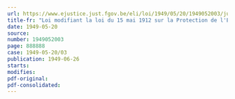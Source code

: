 ```yaml
---
url: https://www.ejustice.just.fgov.be/eli/loi/1949/05/20/1949052003/justel
title-fr: "Loi modifiant la loi du 15 mai 1912 sur la Protection de l'Enfance"
date: 1949-05-20
source:
number: 1949052003
page: 888888
case: 1949-05-20/03
publication: 1949-06-26
starts:
modifies:
pdf-original:
pdf-consolidated:
---
```


